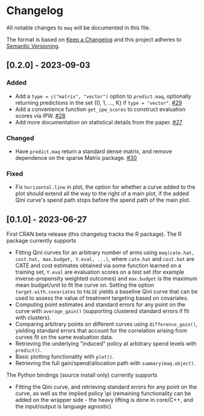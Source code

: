 # Changelog
All notable changes to `maq` will be documented in this file.

The format is based on [Keep a Changelog](https://keepachangelog.com/en/1.0.0/)
and this project adheres to [Semantic Versioning](https://semver.org/spec/v2.0.0.html).

## [0.2.0] - 2023-09-03

### Added
- Add a `type = c("matrix", "vector")` option to `predict.maq`, optionally returning predictions in the set {0, 1, ..., K} if `type = "vector"`. [#29](https://github.com/grf-labs/maq/pull/29)
- Add a convenience function `get_ipw_scores` to construct evaluation scores via IPW. [#28](https://github.com/grf-labs/maq/pull/28)
- Add more documentation on statistical details from the paper. [#27](https://github.com/grf-labs/maq/pull/27)

### Changed
- Have `predict.maq` return a standard dense matrix, and remove dependence on the sparse Matrix package. [#30](https://github.com/grf-labs/maq/pull/30)

### Fixed
- Fix `horizontal.line` in plot, the option for whether a curve added to the plot should extend all the way to the right of a main plot, if the added Qini curve's spend path stops before the spend path of the main plot.

## [0.1.0] - 2023-06-27
First CRAN beta release (this changelog tracks the R package). The R package currently supports

- Fitting Qini curves for an arbitrary number of arms using `maq(cate.hat, cost.hat, max.budget, Y.eval, ...)`, where `cate.hat` and `cost.hat` are CATE and cost estimates obtained via some function learned on a training set, `Y.eval` are evaluation scores on a test set (for example inverse-propensity weighted outcomes) and `max.budget` is the maximum mean budget/unit to fit the curve on. Setting the option `target.with.covariates` to `FALSE` yields a baseline Qini curve that can be used to assess the value of treatment targeting based on covariates.
- Computing point estimates and standard errors for any point on the curve with `average_gain()` (supporting clustered standard errors if fit with clusters).
- Comparing arbitrary points on different curves using `difference_gain()`, yielding standard errors that account for the correlation arising from curves fit on the same evaluation data.
- Retrieving the underlying "induced" policy at arbitrary spend levels with `predict()`.
- Basic plotting functionality with `plot()`.
- Retrieving the full gain/spend/allocation path with `summary(maq.object)`.

The Python bindings (source install only) currently supports

- Fitting the Qini curve, and retrieving standard errors for any point on the curve, as well as the implied policy \pi (remaining functionality can be added on the wrapper side - the heavy lifting is done in core/C++, and the input/output is language agnostic).
